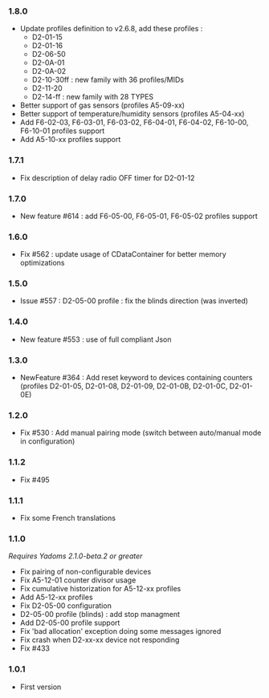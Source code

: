 ### 1.8.0
* Update profiles definition to v2.6.8, add these profiles :
  * D2-01-15
  * D2-01-16
  * D2-06-50
  * D2-0A-01
  * D2-0A-02
  * D2-10-30ff : new family with 36 profiles/MIDs
  * D2-11-20
  * D2-14-ff :  new family with 28 TYPES
* Better support of gas sensors (profiles A5-09-xx) 
* Better support of temperature/humidity sensors (profiles A5-04-xx) 
* Add F6-02-03, F6-03-01, F6-03-02, F6-04-01, F6-04-02, F6-10-00, F6-10-01 profiles support
* Add A5-10-xx profiles support

### 1.7.1
* Fix description of delay radio OFF timer for D2-01-12

### 1.7.0
* New feature #614 : add F6-05-00, F6-05-01, F6-05-02 profiles support

### 1.6.0
* Fix #562  : update usage of CDataContainer for better memory optimizations

### 1.5.0
* Issue #557 : D2-05-00 profile : fix the blinds direction (was inverted)

### 1.4.0
* New feature #553 : use of full compliant Json

### 1.3.0
* NewFeature #364 : Add reset keyword to devices containing counters (profiles D2-01-05, D2-01-08, D2-01-09, D2-01-0B, D2-01-0C, D2-01-0E)

### 1.2.0
* Fix #530 : Add manual pairing mode (switch between auto/manual mode in configuration)

### 1.1.2
* Fix #495

### 1.1.1
* Fix some French translations

### 1.1.0
_Requires Yadoms 2.1.0-beta.2 or greater_
* Fix pairing of non-configurable devices
* Fix A5-12-01 counter divisor usage
* Fix cumulative historization for A5-12-xx profiles
* Add A5-12-xx profiles
* Fix D2-05-00 configuration
* D2-05-00 profile (blinds) : add stop managment
* Add D2-05-00 profile support
* Fix 'bad allocation' exception doing some messages ignored
* Fix crash when D2-xx-xx device not responding
* Fix #433

### 1.0.1
* First version
